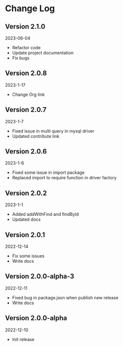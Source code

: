 Change Log
==========

## Version 2.1.0

2023-06-04

* Refactor code
* Update project documentation
* Fix bugs

## Version 2.0.8

2023-1-17

* Change Org link

## Version 2.0.7

2023-1-7

* Fixed issue in multi query in mysql driver 
* Updated contribute link

## Version 2.0.6

2023-1-6

* Fixed some issue in import package
* Replaced import to require function in driver factory

## Version 2.0.2

2023-1-1

* Added addWithFind and findById
* Updated docs

## Version 2.0.1

2022-12-14

* Fix some issues
* Write docs

## Version 2.0.0-alpha-3

2022-12-11

* Fixed bug in package.json when publish new release
* Write docs

## Version 2.0.0-alpha

2022-12-10

* Init release
